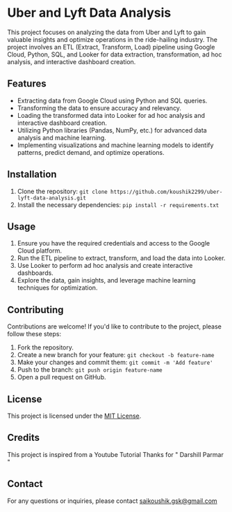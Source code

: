# Uber and Lyft Data Analysis

This project focuses on analyzing the data from Uber and Lyft to gain valuable insights and optimize operations in the ride-hailing industry. The project involves an ETL (Extract, Transform, Load) pipeline using Google Cloud, Python, SQL, and Looker for data extraction, transformation, ad hoc analysis, and interactive dashboard creation.

## Features

- Extracting data from Google Cloud using Python and SQL queries.
- Transforming the data to ensure accuracy and relevancy.
- Loading the transformed data into Looker for ad hoc analysis and interactive dashboard creation.
- Utilizing Python libraries (Pandas, NumPy, etc.) for advanced data analysis and machine learning.
- Implementing visualizations and machine learning models to identify patterns, predict demand, and optimize operations.

## Installation

1. Clone the repository: `git clone https://github.com/koushik2299/uber-lyft-data-analysis.git`
2. Install the necessary dependencies: `pip install -r requirements.txt`

## Usage

1. Ensure you have the required credentials and access to the Google Cloud platform.
2. Run the ETL pipeline to extract, transform, and load the data into Looker.
3. Use Looker to perform ad hoc analysis and create interactive dashboards.
4. Explore the data, gain insights, and leverage machine learning techniques for optimization.

## Contributing

Contributions are welcome! If you'd like to contribute to the project, please follow these steps:
1. Fork the repository.
2. Create a new branch for your feature: `git checkout -b feature-name`
3. Make your changes and commit them: `git commit -m 'Add feature'`
4. Push to the branch: `git push origin feature-name`
5. Open a pull request on GitHub.

## License

This project is licensed under the [MIT License](LICENSE).

## Credits 

This project is inspired from a Youtube Tutorial Thanks for " Darshill Parmar "

## Contact

For any questions or inquiries, please contact saikoushik.gsk@gmail.com


